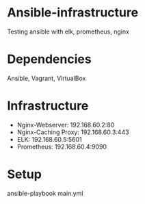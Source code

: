 # Ansible-infrastructure
Testing ansible with elk, prometheus, nginx

# Dependencies
Ansible, Vagrant, VirtualBox

# Infrastructure
- Nginx-Webserver: 192.168.60.2:80
- Nginx-Caching Proxy: 192.168.60.3:443
- ELK: 192.168.60.5:5601
- Prometheus: 192.168.60.4:9090

# Setup
ansible-playbook main.yml
